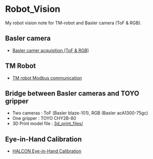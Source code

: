 # Robot_Vision
My robot vision note for TM-robot and Basler camera (ToF &amp; RGB).

## Basler camera
- [Basler camer acquisition (ToF & RGB)](./Basler_camera_acquisition.md)

## TM Robot
- [TM robot Modbus communication](./TM_robot_Modbus_com.md)

## Bridge between Basler cameras and TOYO gripper
- Two cameras : ToF (Basler blaze-101), RGB (Basler acA1300-75gc)
- One gripper : TOYO CHY2B-80
- 3D Print model file : [3d_print_files/](./3d_print_files)

## Eye-in-Hand Calibration
- [HALCON Eye-in-Hand Calibration](./Halcon_eye_in_hand_calibration.md)

